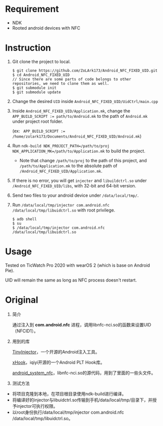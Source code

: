 # Requirement
* NDK
* Rooted android devices with NFC

# Instruction
1. Git clone the project to local.
    ```shell
    $ git clone https://github.com/ZoLArk173/Android_NFC_FIXED_UID.git
    $ cd Android_NFC_FIXED_UID
    // Since there are some parts of code belongs to other repositories, we need to clone them as well.
    $ git submodule init
    $ git submodule update
    ```

2. Change the desired ```UID``` inside ```Android_NFC_FIXED_UID/UidCtrl/main.cpp```

3. Inside ```Android_NFC_FIXED_UID/Application.mk```, change the ```APP_BUILD_SCRIPT := path/to/Android.mk``` to the path of ```Android.mk``` under project root folder.
    
    (ex: ``` APP_BUILD_SCRIPT := /home/zolark173/Documents/Android_NFC_FIXED_UID/Android.mk```)

4. Run ```ndk-build NDK_PROJECT_PATH=/path/to/proj NDK_APPLICATION_MK=/path/to/Application.mk``` to build the project.
    * Note that change ```/path/to/proj``` to the path of this project, and ```/path/to/Application.mk``` to the absolute path of ```/Android_NFC_FIXED_UID/Application.mk```.

5. If there is no error, you will get ```injecter``` and ```libuildctrl.so``` under ```/Android_NFC_FIXED_UID/libs```, with 32-bit and 64-bit version.

6. Send two files to your android device under ```/data/local/tmp/```.

7. Run ```/data/local/tmp/injector com.android.nfc /data/local/tmp/libuidctrl.so``` with root privilege.
    ```shell
    $ adb shell
    $ su
    $ /data/local/tmp/injector com.android.nfc /data/local/tmp/libuidctrl.so
    ```

# Usage
Tested on TicWatch Pro 2020 with wearOS 2 (which is base on Android Pie).

UID will remain the same as long as NFC process doesn't restart.

# Original
1. 简介

    通过注入到 __com.android.nfc__ 进程，调用libnfc-nci.so的函数来设置UID（NFCID1）。

2. 用到的库
    
    [TinyInjector](https://github.com/shunix/TinyInjector)，一个开源的Android注入工具。

    [xHook](https://github.com/iqiyi/xHook)，iqiyi开源的一个Android PLT Hook库。

    [android_system_nfc](https://github.com/LineageOS/android_system_nfc)，libnfc-nci.so的源代码，用到了里面的一些头文件。

3. 测试方法

* 将项目克隆到本地，在项目根目录使用ndk-build进行编译。
* 将编译好的injector与libuidctrl.so传输到手机/data/local/tmp/目录下，并授予injector可执行权限。
* 以root身份执行/data/local/tmp/injector com.android.nfc /data/local/tmp/libuidctrl.so。
    